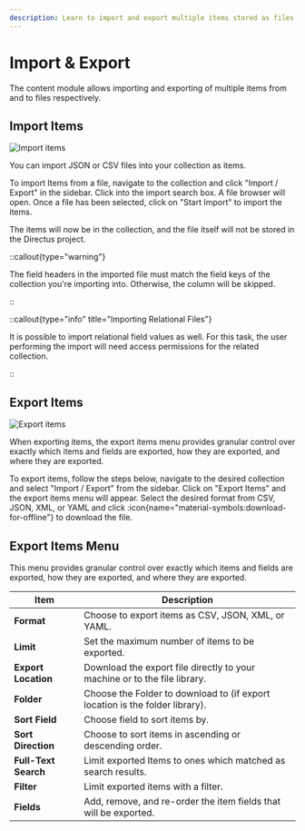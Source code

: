 ```yaml
---
description: Learn to import and export multiple items stored as files using Directus.
---
```


# Import & Export

The content module allows importing and exporting of multiple items from and to files respectively.

## Import Items

![Import items](https://product-team.directus.app/assets/5c0b44e2-8fdd-4050-b1f1-602e40555af8.webp)

You can import JSON or CSV files into your collection as items.

To import Items from a file, navigate to the collection and click "Import / Export" in the sidebar. Click into the import search box. A file browser will open. Once a file has been selected, click on "Start Import" to import the items.

The items will now be in the collection, and the file itself will not be stored in the Directus project.

::callout{type="warning"}

The field headers in the imported file must match the field keys of the collection you're importing into. Otherwise, the column will be skipped.

::

::callout{type="info" title="Importing Relational Files"}

It is possible to import relational field values as well. For this task, the user performing the import will need access
permissions for the related collection.

::

## Export Items

![Export items](https://product-team.directus.app/assets/6253cd72-005d-4551-b3fd-72acd33e47f6.webp)

When exporting items, the export items menu provides granular control over exactly which items and
fields are exported, how they are exported, and where they are exported.

To export items, follow the steps below, navigate to the desired collection and select "Import / Export" from the sidebar. Click on "Export Items" and the export items menu will appear. Select the desired format from CSV, JSON, XML, or YAML and click :icon{name="material-symbols:download-for-offline"} to download the file.

## Export Items Menu

This menu provides granular control over exactly which items and fields are exported, how they are exported, and where
they are exported.

| Item | Description |
|---|---|
| **Format** | Choose to export items as CSV, JSON, XML, or YAML. |
| **Limit** | Set the maximum number of items to be exported. |
| **Export Location** | Download the export file directly to your machine or to the file library. |
| **Folder** | Choose the Folder to download to (if export location is the folder library). |
| **Sort Field** | Choose field to sort items by. |
| **Sort Direction** | Choose to sort items in ascending or descending order. |
| **Full-Text Search** | Limit exported Items to ones which matched as search results. |
| **Filter** | Limit exported items with a filter. |
| **Fields** | Add, remove, and re-order the item fields that will be exported.  |
